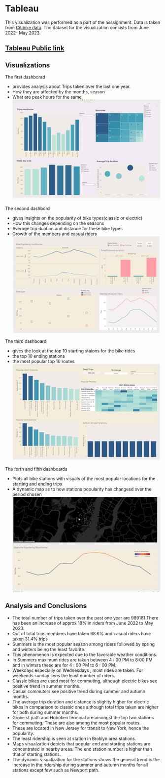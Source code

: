 # Tableau
This visualization was performed as a part of the asssignment.
Data is taken from [Citibike data](https://citibikenyc.com/system-data).
The dataset for the visualization consists from June 2022- May 2023.
## [Tableau Public link](https://public.tableau.com/app/profile/rimple.dabas/viz/CitibikeAnalysis_16879806385670/CitibikeAnalysis?publish=yes)
## Visualizations
The first dashborad
-  provides analysis about Trips taken over the last one year. 
- How they are affected by the months, season 
- What are peak hours for the same
![image](/Images/Trips.png)

The second dashbord 
- gives insights on the popularity of bike types(classic or electric)
- How this changes depending on the seasons
- Average trip duation and distance for these bike types
- Growth of the members and casual riders
![image](/Images/Bikes.png)

The third dashboard 
- gives the look at the top 10 starting staions for the bike rides
- the top 10 ending stations 
- the most popular top 10 routes 
![image](/Images/Stations.png)

The forth and fifth dashboards
- Plots all bike stations with visuals of the most popular locations for the starting and ending trips
- A dynamic map as to how stations popularity has changesd over the period chosen
![image](/Images/Maps%202.png)

## Analysis and Conclusions
- The total number of trips taken over the past one year are 989181.There has been an increase of approx 18% in riders from June 2022 to May 2023.
- Out of total trips members have taken 68.6% and casual riders have taken 31.4% trips
- Summers is the most popular season among riders followed by spring and winters being the least favorite.
- This phenomenon is expected due to the favorable weather conditions.
- In Summers maximum rides are taken between 4 : 00 PM to 8:00 PM and in winters these are for 4 : 00 PM to  6 : 00  PM. 
- Weekdays especially on Wednesdays , most rides are taken. For weekends sunday sees the least number of riders.
- Classic bikes are used most for commuting, although electric bikes see positive trend in summer months.
- Casual commuters see positive trend during summer and autumn months. 
- The average trip duration and distance is slighlty higher for electric bikes in comparison to classic ones although total trips taken are higher for both during summer months.
- Grove st path and Hoboken terminal are amongst the top two stations for commuting. These are also among the most popular routes. 
- These are located in New Jersey for transit to New York, hence the popularity.
- The least ridership is seen at station in Broklyn area stations.
- Maps visualzation depicts that popular end and starting stations are concentrated in nearby areas. The end station number is higher than that of starting stations.
- The dynamic visualization for the stations shows the general trend is the increase in the ridership during summer and autumn months for all stations except few such as Newport path.


